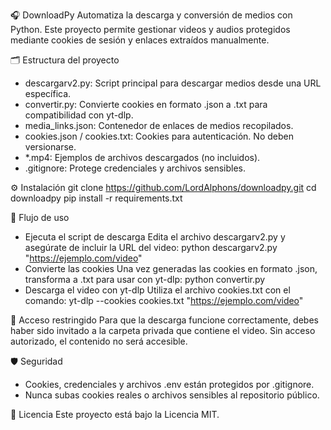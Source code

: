 🎧 DownloadPy
Automatiza la descarga y conversión de medios con Python. Este proyecto permite gestionar videos y audios protegidos mediante cookies de sesión y enlaces extraídos manualmente.

🗂️ Estructura del proyecto
- descargarv2.py: Script principal para descargar medios desde una URL específica.
- convertir.py: Convierte cookies en formato .json a .txt para compatibilidad con yt-dlp.
- media_links.json: Contenedor de enlaces de medios recopilados.
- cookies.json / cookies.txt: Cookies para autenticación. No deben versionarse.
- *.mp4: Ejemplos de archivos descargados (no incluidos).
- .gitignore: Protege credenciales y archivos sensibles.

⚙️ Instalación
git clone https://github.com/LordAlphons/downloadpy.git
cd downloadpy
pip install -r requirements.txt



🧩 Flujo de uso
- Ejecuta el script de descarga Edita el archivo descargarv2.py y asegúrate de incluir la URL del video:
python descargarv2.py "https://ejemplo.com/video"
- Convierte las cookies Una vez generadas las cookies en formato .json, transforma a .txt para usar con yt-dlp:
python convertir.py
- Descarga el video con yt-dlp Utiliza el archivo cookies.txt con el comando:
yt-dlp --cookies cookies.txt "https://ejemplo.com/video"



📂 Acceso restringido
Para que la descarga funcione correctamente, debes haber sido invitado a la carpeta privada que contiene el video. Sin acceso autorizado, el contenido no será accesible.

🛡️ Seguridad
- Cookies, credenciales y archivos .env están protegidos por .gitignore.
- Nunca subas cookies reales o archivos sensibles al repositorio público.

📄 Licencia
Este proyecto está bajo la Licencia MIT.

